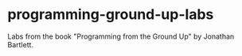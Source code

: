 # programming-ground-up-labs
Labs from the book "Programming from the Ground Up" by Jonathan Bartlett.  
